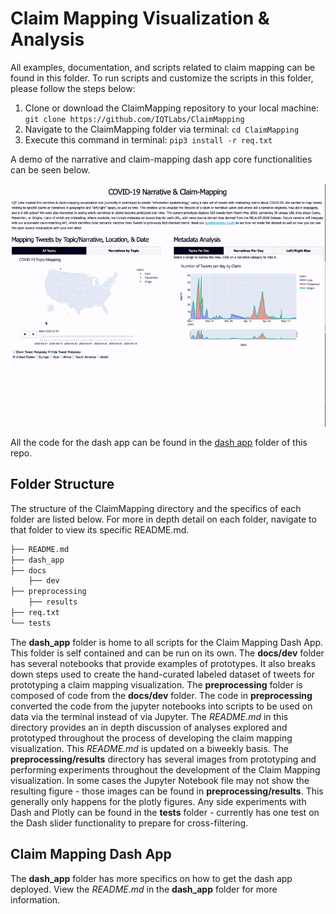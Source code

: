 # Claim Mapping Visualization & Analysis
All examples, documentation, and scripts related to claim mapping can be found in this folder. 
To run scripts and customize the scripts in this folder, please follow the steps below:
1) Clone or download the ClaimMapping repository to your local machine: ```git clone https://github.com/IQTLabs/ClaimMapping```
2) Navigate to the ClaimMapping folder via terminal: ```cd ClaimMapping```
3) Execute this command in terminal: ```pip3 install -r req.txt```

A demo of the narrative and claim-mapping dash app core functionalities can be seen below. 
<p align="center">

  <img src="https://github.com/IQTLabs/ClaimMapping/blob/master/preprocessing/results/final-demo.gif"/> 

</p>

All the code for the dash app can be found in the [dash app](https://github.com/IQTLabs/ClaimMapping/blob/master/dash_app) folder of this repo.

## Folder Structure
The structure of the ClaimMapping directory and the specifics of each folder are listed below.
For more in depth detail on each folder, navigate to that folder to view its specific README.md.
```bash 
├── README.md
├── dash_app
├── docs
    ├── dev
├── preprocessing
    ├── results
├── req.txt
└── tests
``` 
The **dash_app** folder is home to all scripts for the Claim Mapping Dash App. This folder is self contained and can be run on its own.
The **docs/dev** folder has several notebooks that provide examples of prototypes. 
It also breaks down steps used to create the hand-curated labeled dataset of tweets for prototyping a claim mapping visualization.
The **preprocessing** folder is composed of code from the **docs/dev** folder.
The code in **preprocessing** converted the code from the jupyter notebooks into scripts to be used on data via the terminal instead of via Jupyter. 
The *README.md* in this directory provides an in depth discussion of analyses explored and prototyped throughout the process of developing the claim mapping visualization. 
This *README.md* is updated on a biweekly basis. 
The **preprocessing/results** directory has several images from prototyping and performing experiments throughout the development of the Claim Mapping visualization.
In some cases the Jupyter Notebook file may not show the resulting figure - those images can be found in **preprocessing/results**.
This generally only happens for the plotly figures.
Any side experiments with Dash and Plotly can be found in the **tests** folder - currently has one test on the Dash slider functionality to prepare for cross-filtering.

## Claim Mapping Dash App
The **dash_app** folder has more specifics on how to get the dash app deployed. View the *README.md* in the **dash_app** folder for more information. 
